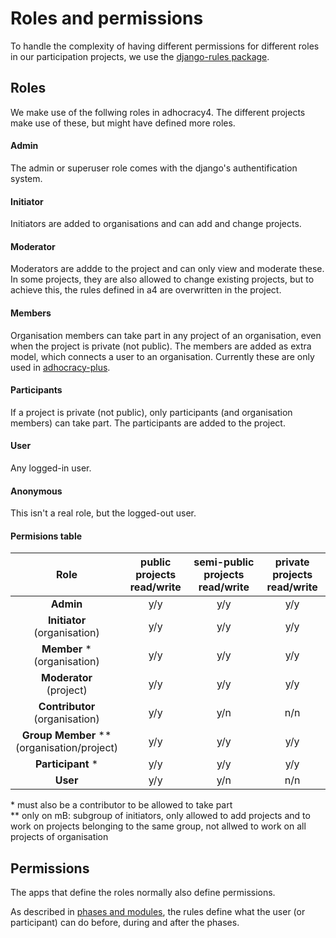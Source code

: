 # Roles and permissions

To handle the complexity of having different permissions for
different roles in our participation projects, we use the
[django-rules package](https://github.com/dfunckt/django-rules).

## Roles
We make use of the follwing roles in adhocracy4. The different
projects make use of these, but might have defined more roles.

#### Admin
The admin or superuser role comes with the django's authentification
system.
#### Initiator
Initiators are added to organisations and can add and change projects.
#### Moderator
Moderators are addde to the project and can only view and moderate these. In some projects, they are also allowed to change existing projects, but to achieve this, the rules defined in a4 are overwritten in the project.
#### Members
Organisation members can take part in any project of an organisation, even when the project is private (not public). The members are added as extra model, which connects a user to an organisation. Currently these are only used in [adhocracy-plus](https://github.com/liqd/adhocracy-plus).
#### Participants
If a project is private (not public), only participants (and organisation members) can take part. The participants are added to the project.
#### User
Any logged-in user.
#### Anonymous
This isn't a real role, but the logged-out user.
#### Permisions table
|  Role | public projects <br /> read/write | semi-public projects <br /> read/write  | private projects <br /> read/write  |
| :------------: | :------------: | :------------: | :------------: |
| **Admin**  | y/y  | y/y  | y/y  |
|  **Initiator** <br />  (organisation)  | y/y  | y/y  | y/y  |
|  **Member** *  <br />  (organisation)| y/y  | y/y  | y/y  |
| **Moderator**  <br />  (project) | y/y  | y/y  | y/y  |
| **Contributor** <br />  (organisation) | y/y  | y/n  | n/n  |
| **Group Member** \** <br />  (organisation/project) | y/y  | y/y  | y/y  |
|  **Participant** * | y/y  | y/y  | y/y  |
|  **User** | y/y | y/n  | n/n  |

\* must also be a contributor to be allowed to take part <br />
\** only on mB: subgroup of initiators, only allowed to add projects and to work on projects belonging to the same group, not allwed to work on all projects of organisation


## Permissions
The apps that define the roles normally also define permissions.

As described in [phases and modules](./phases_and_modules.md), the rules define what the user (or participant) can do before, during and after the phases.
